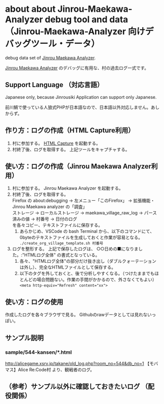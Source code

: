 # about about Jinrou-Maekawa-Analyzer debug tool and data （Jinrou-Maekawa-Analyzer 向けデバッグツール・データ）

debug data set of [Jinrou Maekawa Analyzer](https://github.com/stageleft/jinrou-maekawa-analyzer).

[Jinrou Maekawa Analyzer](https://github.com/stageleft/jinrou-maekawa-analyzer) のデバッグに有用な、村の過去ログ一式です。

## Support Language （対応言語）

Japanese only, because Jinrousiki Application can support only Japanese.

前川鯖で使っている人狼式PHPが日本語なので、日本語以外対応しません。あしからず。

## 作り方：ログの作成（HTML Capture利用）

1. 村に参加する。
   [HTML Capture](https://addons.mozilla.org/ja/firefox/addon/html-capture/) を起動する。
1. 村終了後、ログを取得する。
   上記ツールをキャプチャする。

## 使い方：ログの作成（Jinrou Maekawa Analyzer利用）

1. 村に参加する。
   Jinrou Maekawa Analyzer を起動する。
1. 村終了後、ログを取得する。  
   Firefox の about:debugging → 左メニュー「このFirefox」 → 拡張機能・Jinrou Maekawa analyzer の「調査」  
   ストレージ → ローカルストレージ → maekawa_village_raw_log → パース済みの値 → 村番号 → 日付のログ  
   を各々コピー、テキストファイルに保存する。
   1. あらかじめ、VSCode の bash Terminal から、以下のコマンドにて、0byteのテキストファイルを生成しておくと作業が容易となる。  
   `./create_org_village_template.sh 村番号`
1. ログを整形する。
   上記で保存したログは、 ○○日めの■になりました。:"HTMLログ全体" の書式となっている。
   1. 各々、"HTMLログ全体"の部分だけ抜き出し（ダブルクォーテーションは外し）、完全なHTMLファイルとして保存する。
   2. 以下のタグを外しておくと、後で分析しやすくなる。（つけたままでもほとんどの場合問題ない。作業の手間がかかるので、外さなくてもよい）
   `<meta http-equiv="Refresh" content="xx">`

## 使い方：ログの使用

   作成したログを各々ブラウザで見る。
   Githubのrawデータとしては見れないっぽい。

## サンプル説明

### sample/544-kansen/\*.html

http://alicegame.xsrv.jp/takane/old_log.php?room_no=544&db_no=1 【モバマス】Alice Re:Code村 より、観戦者のログ。

## （参考）サンプル以外に確認しておきたいログ （配役関係）
